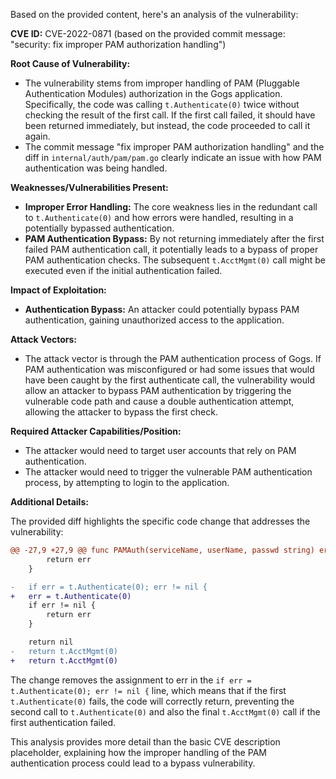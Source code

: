 Based on the provided content, here's an analysis of the vulnerability:

**CVE ID:** CVE-2022-0871 (based on the provided commit message: "security: fix improper PAM authorization handling")

**Root Cause of Vulnerability:**
- The vulnerability stems from improper handling of PAM (Pluggable Authentication Modules) authorization in the Gogs application. Specifically, the code was calling `t.Authenticate(0)` twice without checking the result of the first call.  If the first call failed, it should have been returned immediately, but instead, the code proceeded to call it again.
- The commit message "fix improper PAM authorization handling" and the diff in `internal/auth/pam/pam.go`  clearly indicate an issue with how PAM authentication was being handled.

**Weaknesses/Vulnerabilities Present:**
- **Improper Error Handling:** The core weakness lies in the redundant call to `t.Authenticate(0)`  and how errors were handled, resulting in a potentially bypassed authentication.
- **PAM Authentication Bypass:** By not returning immediately after the first failed PAM authentication call, it potentially leads to a bypass of proper PAM authentication checks. The subsequent `t.AcctMgmt(0)` call might be executed even if the initial authentication failed.

**Impact of Exploitation:**
- **Authentication Bypass:** An attacker could potentially bypass PAM authentication, gaining unauthorized access to the application.

**Attack Vectors:**
- The attack vector is through the PAM authentication process of Gogs. If PAM authentication was misconfigured or had some issues that would have been caught by the first authenticate call, the vulnerability would allow an attacker to bypass PAM authentication by triggering the vulnerable code path and cause a double authentication attempt, allowing the attacker to bypass the first check.

**Required Attacker Capabilities/Position:**
- The attacker would need to target user accounts that rely on PAM authentication.
- The attacker would need to trigger the vulnerable PAM authentication process, by attempting to login to the application.

**Additional Details:**

The provided diff highlights the specific code change that addresses the vulnerability:

```diff
@@ -27,9 +27,9 @@ func PAMAuth(serviceName, userName, passwd string) error {
        return err
    }

-   if err = t.Authenticate(0); err != nil {
+   err = t.Authenticate(0)
    if err != nil {
        return err
    }

    return nil
-   return t.AcctMgmt(0)
+   return t.AcctMgmt(0)
```

The change removes the assignment to err in the `if err = t.Authenticate(0); err != nil {` line, which means that if the first `t.Authenticate(0)` fails, the code will correctly return, preventing the second call to `t.Authenticate(0)` and also the final `t.AcctMgmt(0)` call if the first authentication failed.

This analysis provides more detail than the basic CVE description placeholder, explaining how the improper handling of the PAM authentication process could lead to a bypass vulnerability.